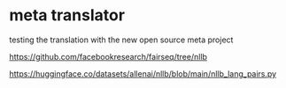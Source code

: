 # meta translator

testing the translation with the new open source meta project 

https://github.com/facebookresearch/fairseq/tree/nllb

https://huggingface.co/datasets/allenai/nllb/blob/main/nllb_lang_pairs.py




